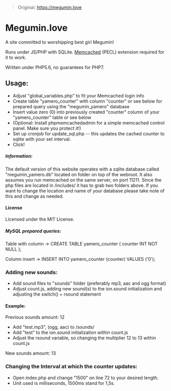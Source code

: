 >Original: https://megumin.love

# Megumin.love
A site committed to worshipping best girl Megumin!

Runs under JS/PHP with SQLite. [Memcached](https://pecl.php.net/package/memcached) (PECL) extension required for it to work.

Written under PHP5.6, no guarantees for PHP7.

## Usage:
- Adjust "global_variables.php" to fit your Memcached login info
- Create table "yamero_counter" with column "counter" or see below for prepared query using the "megumin_yamero" database
- Insert value zero (0) into previously created "counter" column of your "yamero_counter" table or see below
- (Optional: Install phpmemcachedadmin for a simple memcached control panel. Make sure you protect it!)
- Set up cronjob for update_sql.php -- this updates the cached counter to sqlite with your set interval.
- Click!


##### Information:
The default version of this website operates with a sqlite database called "megumin_yamero.db" located on folder on top of the webroot. It also assumes you run memcached on the same server, on port 11211.
Since the php files are located in /includes/ it has to grab two folders above. If you want to change the location and name of your database please take note of this and change as needed.

#### License

Licensed under the MIT License.

##### MySQL prepared queries:

Table with column -> CREATE TABLE yamero_counter ( counter INT NOT NULL ); 

Column insert -> INSERT INTO yamero_counter (counter) VALUES ('0');

### Adding new sounds:
- Add sound files to "sounds" folder (preferably mp3, aac and ogg format)
- Adjust count.js, adding new sound(s) to the ion.sound initialization and adjusting the switch() + rsound statement

#### Example:
Previous sounds amount: 12
- Add "test.mp3", (ogg, aac) to /sounds/
- Add "test" to the ion.sound initialization within count.js
- Adjust the rsound variable, so changing the multiplier 12 to 13 within count.js

New sounds amount: 13

### Changing the Interval at which the counter updates:
- Open index.php and change "1500" on line 72 to your desired length.
- Unit used is milliseconds, 1500ms stand for 1,5s.

